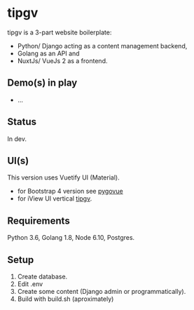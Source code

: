 # tipgv

tipgv is a 3-part website boilerplate:
 
* Python/ Django acting as a content management backend,
* Golang as an API and
* NuxtJs/ VueJs 2 as a frontend.

## Demo(s) in play

* ...

## Status

In dev.

## UI(s)

This version uses Vuetify UI (Material).

* for Bootstrap 4 version see [pygovue](https://github.com/xenu256/pygovue)
* for iView UI vertical [tipgv](https://github.com/xenu256/elpgv).

## Requirements

Python 3.6, Golang 1.8, Node 6.10, Postgres.

## Setup

1. Create database.
2. Edit .env
3. Create some content (Django admin or programmatically).
3. Build with build.sh (aproximately)
